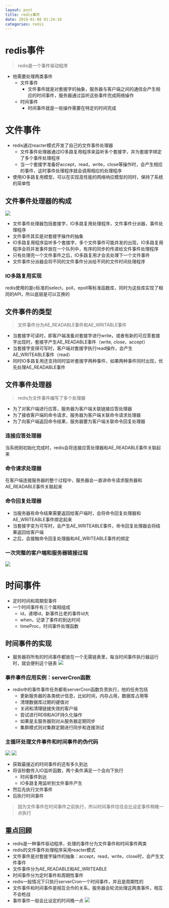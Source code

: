 ```yaml
--- 
layout: post 
title: redis事件 
date: 2019-01-08 01:24:18 
categories: redis 
---
```

# redis事件
> redis是一个事件驱动程序

- 他需要处理两类事件
    - 文件事件
        - 文件事件就是对套接字的抽象，服务器与客户端之间的通信会产生相应的时间事件，服务器通过监听这些事件完成网络操作
    - 时间事件
        - 时间事件就是一些操作需要在特定的时间完成
# 文件事件
- redis通过reacter模式开发了自己的文件事件处理器
    - 文件事件处理器通过IO多路复用程序来监听多个套接字，并为套接字绑定了多个事件处理程序
    - 当一个套接字准备好accept，read，write，close等操作时，会产生相应的事件，这时事件处理程序就会调用相应的处理程序
- 使用IO多路复用模型，可以在实现高性能的网络响应模型的同时，保持了系统的简单性
## 文件事件处理器的构成
![](https://cdn.jsdelivr.net/gh/nber1994/fu0k@master/uPic/20181118222228409_1225431651.png)

- 文件事件处理器包括套接字，IO多路复用处理程序，文件事件分派器，事件处理程序
- 文件事件其实是对套接字操作的抽象
- IO多路复用程序监听多个套接字，多个文件事件可能并发的出现，IO多路复用程序会将并发事件放在一个队列中，有序的同步的传递给文件事件处理程序
- 只有处理完一个文件事件之后，IO多路复用才会去处理下一个文件事件
- 文件事件分派器会将不同的文件事件分派给不同的文件时间处理程序
### IO多路复用实现
redis使用的是c标准的select，poll，epoll等标准函数库，同时为这些库实现了相同的API，所以底层是可以互换的
## 文件事件的类型
> 文件事件分为AE_READABLE事件和AE_WRITABLE事件

- 当套接字可读时，即客户端准备对套接字进行write，或者有新的可应答套接字出现时，套接字产生AE_READABLE事件（write, close，accept）
- 当套接字变得可写时，客户端对套接字执行read操作，会产生AE_WRITEABLE事件（read）
- 同时IO多路复用还支持同时监听套接字两种事件，如果两种事件同时出现，优先处理AE_READABLE事件

## 文件事件处理器
> redis为文件事件编写了多个处理器

- 为了对客户端进行应答，服务器为客户端关联链接应答处理器
- 为了接收客户端的命令请求，服务器为客户端关联命令请求处理器
- 为了向客户端返回命令结果，服务器要为客户端关联命令回复处理器

### 连接应答处理器
当系统刚初始化完成时，redis会将连接应答处理器和AE_READABLE事件关联起来
### 命令请求处理器
在客户端连接服务器的整个过程中，服务器会一直讲命令请求服务器和AE_READABLE事件关联起来
### 命令回复处理器
- 当服务器有命令结果需要返回给客户端时，会将命令回复处理器和AE_WRITEABLE事件绑定起来
- 当套接字变为可写时，会产生AE_WRITEABLE事件，命令回复处理器会将结果返回给客户端
- 之后，会接触命令回复处理器和AE_WRITEABLE事件的绑定
### 一次完整的客户端和服务器链接过程
![](https://cdn.jsdelivr.net/gh/nber1994/fu0k@master/uPic/20181118232748468_1461583627.png)

# 时间事件
- 定时时间和周期型事件
- 一个时间事件有三个属相组成
    - id，递增id，新事件比老的事件id大
    - when，记录了事件的到达时间
    - timeProc，时间事件处理函数
## 时间事件的实现
- 服务器将所有的时间事件都放在一个无需链表里，每当时间事件执行器运行时，就会便利这个链表
![](https://cdn.jsdelivr.net/gh/nber1994/fu0k@master/uPic/20181119120319275_2055226855.png)


### 事件事件应用实例：serverCron函数
- redis中的事件事件任务都有serverCron函数负责执行，他的任务包括
    - 更新服务器的各类统计信息，比如时间，内存占用，数据库占用等
    - 清理数据库过期的键值对
    - 关闭和清理链接失效的客户端
    - 尝试进行RDB和AOF持久化操作
    - 如果是主服务器则对从服务器定期同步
    - 集群模式则对集群定期进行同步和连接测试
### 主循环处理文件事件和时间事件的伪代码
![](https://cdn.jsdelivr.net/gh/nber1994/fu0k@master/uPic/20181119222754573_532442591.png)
![](https://cdn.jsdelivr.net/gh/nber1994/fu0k@master/uPic/20181119222816587_198269888.png)
- 获取最接近的时间事件的还有多久到达
- 将该秒数传入IO监听函数，两个条件满足一个会向下执行
    - 时间事件到达
    - IO多路复用监听到文件事件产生
- 然后先执行文件事件
- 后执行时间事件
> 因为文件事件在时间事件之前执行，所以时间事件往往会比设定事件稍晚一点执行

## 重点回顾
- redis是一种事件驱动程序，处理的事件分为文件事件和时间事件两类
- redis的文件事件处理程序采用reacter模式
- 文件事件是对套接字操作的抽象：accept，read，write，close时，会产生文件事件
- 文件事件分为AE_READABLE和AE_WRITEABLE
- 时间事件分为定时事件和周期性事件
- redis一般情况下只执行serverCron一个时间事件，并且是周期性的
- 文件事件和时间事件是相互合作的关系，服务器会轮流处理这两类事件，相互不会枪战
- 事件事件一般会比设定的时间晚一点
![](https://cdn.jsdelivr.net/gh/nber1994/fu0k@master/uPic/20181119223619038_1574871119.png)




